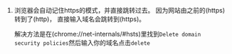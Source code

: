 1. 浏览器会自动记住https的模式，并直接跳转过去。
   因为网站由之前的(https)转到了(http)， 直接输入域名会跳转到(https)。

   解决方法是在(chrome://net-internals/#hsts)里找到`Delete domain security policies`然后输入你的域名点击`delete`
